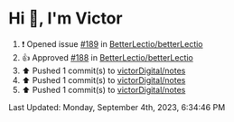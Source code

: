 <h1>Hi 👋, I'm Victor </h1>

<!--RECENT_ACTIVITY:start-->
1. ❗️ Opened issue [#189](https://github.com/BetterLectio/betterLectio/issues/189) in [BetterLectio/betterLectio](https://github.com/BetterLectio/betterLectio)<br>
2. 👍 Approved [#188](https://github.com/BetterLectio/betterLectio/pull/188#pullrequestreview-1609593171) in [BetterLectio/betterLectio](https://github.com/BetterLectio/betterLectio)<br>
3. ⬆️ Pushed 1 commit(s) to [victorDigital/notes](https://github.com/victorDigital/notes)<br>
4. ⬆️ Pushed 1 commit(s) to [victorDigital/notes](https://github.com/victorDigital/notes)<br>
5. ⬆️ Pushed 1 commit(s) to [victorDigital/notes](https://github.com/victorDigital/notes)<br>
<!--RECENT_ACTIVITY:end-->

<!--RECENT_ACTIVITY:last_update-->
Last Updated: Monday, September 4th, 2023, 6:34:46 PM
<!--RECENT_ACTIVITY:last_update_end-->
